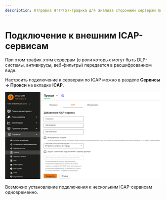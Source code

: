 ```yaml
---
description: Отправка HTTP(S)-трафика для анализа сторонним серверам по протоколу ICAP.
---
```


# Подключение к внешним ICAP-сервисам

При этом трафик этим серверам \(в роли которых могут быть DLP-системы, антивирусы, веб-фильтры\) передается в расшифрованном виде.

Настроить подключение к серверам по ICAP можно в разделе **Сервисы -&gt; Прокси** на вкладке **ICAP**.

![](../../../../_images/proxy-icap.png)

Возможно установление подключения к нескольким ICAP-сервисам одновременно.

